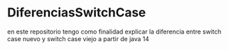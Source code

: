 # DiferenciasSwitchCase
en este repositorio tengo como finalidad explicar la diferencia entre switch case nuevo y switch case viejo a partir de java 14
